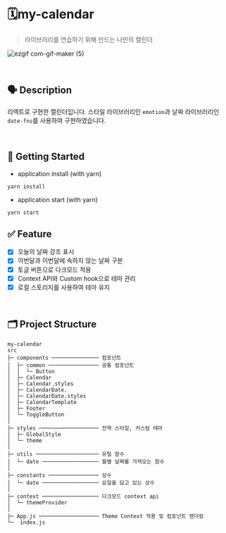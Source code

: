 # 🗓️my-calendar

> 라이브러리를 연습하기 위해 만드는 나만의 캘린더

![ezgif com-gif-maker (5)](https://user-images.githubusercontent.com/51310674/201864727-f730f08f-4f33-410b-a8b3-36ba77f006aa.gif)

<br />

## 🗣️ Description
리액트로 구현한 캘린더입니다. 스타일 라이브러리인 `emotion`과 날짜 라이브러리인 `date-fns`를 사용하여 구현하였습니다.

<br />

## 🚀 Getting Started
- application install (with yarn) 
```
yarn install
```
- application start (with yarn)
```
yarn start
```

## ✅ Feature
- [x] 오늘의 날짜 강조 표시
- [x] 이번달과 이번달에 속하지 않는 날짜 구분
- [x] 토글 버튼으로 다크모드 적용
- [x] Context API와 Custom hook으로 테마 관리
- [x] 로컬 스토리지를 사용하여 테마 유지

<br />

## 🗂️ Project Structure
```
my-calendar
src
├─ components ─────────────── 컴포넌트 
│  ├─ common ──────────────── 공통 컴포넌트
│  │  └─ Button
│  ├─ Calendar
│  ├─ Calendar.styles
│  ├─ CalendarDate.
│  ├─ CalendarDate.styles
│  ├─ CalendarTemplate
│  ├─ Footer
│  └─ ToggleButton
│ 
├─ styles ─────────────────── 전역 스타일, 커스텀 테마
│  ├─ GlobalStyle
│  └─ theme
│ 
├─ utils ──────────────────── 유틸 함수
│  └─ date ────────────────── 월별 날짜를 가져오는 함수
│ 
├─ constants ──────────────── 상수
│  └─ date ────────────────── 요일을 담고 있는 상수
│ 
├─ context ────────────────── 다크모드 context api
│  └─ themeProvider
│ 
├─ App.js ─────────────────── Theme Context 적용 및 컴포넌트 렌더링
└─  index.js
```
